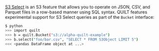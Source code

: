 [S3 Select](https://aws.amazon.com/blogs/aws/s3-glacier-select/) is an S3 feature that allows you to operate on JSON, CSV, and Parquet files in a row-based manner using SQL syntax. QUILT features experimental support for S3 Select queries as part of the `Bucket` interface:

```bash
$ python
>>> import quilt
>>> b = quilt.Bucket("s3://alpha-quilt-example")
>>> b.select("foo/bar.csv", "SELECT * FROM S3Object LIMIT 5")
<<< <pandas DataFrame object at ...>
```
